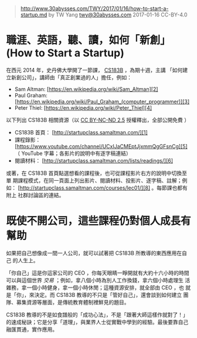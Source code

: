 ﻿> http://www.30abysses.com/TWY/2017/01/16/how-to-start-a-startup.md
> by TW Yang <twy@30abysses.com> 2017-01-16 CC-BY-4.0

# 職涯、英語，聽、讀，如何「新創」(How to Start a Startup)

在西元 2014 年，史丹佛大學開了一節課， [CS183B][1]  ，為期十週，主講
「如何建立新創公司」，講師由「真正創業過的人」擔任，例如：

* Sam Altman: [https://en.wikipedia.org/wiki/Sam_Altman][2]
* Paul Graham: [https://en.wikipedia.org/wiki/Paul_Graham_(computer_programmer)][3]
* Peter Thiel: [https://en.wikipedia.org/wiki/Peter_Thiel][4]

[1]: http://startupclass.samaltman.com/
[2]: https://en.wikipedia.org/wiki/Sam_Altman
[3]: https://en.wikipedia.org/wiki/Paul_Graham_(computer_programmer)
[4]: https://en.wikipedia.org/wiki/Peter_Thiel

以下列出 CS183B 相關資源（以 [CC BY-NC-ND 2.5][7] 授權釋出，全部公開免費
）

* CS183B  首頁： [http://startupclass.samaltman.com/][1]
* 課程錄影： [https://www.youtube.com/channel/UCxIJaCMEptJjxmmQgGFsnCg][5]
  （ YouTube  字幕；各影片的說明中有逐字稿連結）
* 閱讀材料： [http://startupclass.samaltman.com/lists/readings/][6]

[5]: https://www.youtube.com/channel/UCxIJaCMEptJjxmmQgGFsnCg
[6]: http://startupclass.samaltman.com/lists/readings/
[7]: https://creativecommons.org/licenses/by-nc-nd/2.5/

或著，在 CS183B 首頁點選想看的課程後，也可從課程影片右方的說明中切換至單
期課程模式，在同一頁面上列出影片、閱讀材料、投影片、逐字稿、註解；例如：
[http://startupclass.samaltman.com/courses/lec01/][8] 。每節課也都有附上
社群討論區的連結。

[8]: http://startupclass.samaltman.com/courses/lec01/



# 既使不開公司，這些課程仍對個人成長有幫助

如果把自己想像成一間一人公司，就可以試著把 CS183B 所教導的東西應用在自己
的人生上。

「你自己」這是你這家公司的 CEO  ，你每天眼睛一睜開就有大約十六小時的時間
可以與這個世界 *交易* ；例如，拿八個小時為別人工作換錢，拿六個小時處理生
活雜務，拿一個小時健身，拿一個小時休閒；這種資源安排，就全部由 CEO  ，也
就是「你」，來決定。而 CS183B 教導的不只是「管好自己」，還會談到如何建立
團隊、募集資源等層面，是傳統教育體制裡鮮見的題目。

CS183B  教導的不是如食譜般的「成功心法」，不是「跟著大師這樣作就對了！」
的速成秘訣；它是分享「道理」，與業界人士從實戰中學到的經驗。最後要靠自己
融匯貫通，實作應用。
